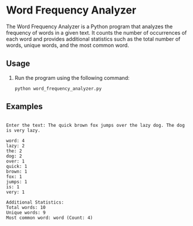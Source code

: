 # Word Frequency Analyzer

The Word Frequency Analyzer is a Python program that analyzes the frequency of words in a given text. It counts the number of occurrences of each word and provides additional statistics such as the total number of words, unique words, and the most common word.

## Usage

1. Run the program using the following command:

   ```shell
   python word_frequency_analyzer.py

## Examples

  ```shell

  Enter the text: The quick brown fox jumps over the lazy dog. The dog is very lazy.

  word: 4
  lazy: 2
  the: 2
  dog: 2
  over: 1
  quick: 1
  brown: 1
  fox: 1
  jumps: 1
  is: 1
  very: 1

  Additional Statistics:
  Total words: 10
  Unique words: 9
  Most common word: word (Count: 4)
